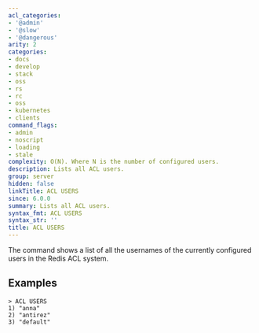 ```yaml
---
acl_categories:
- '@admin'
- '@slow'
- '@dangerous'
arity: 2
categories:
- docs
- develop
- stack
- oss
- rs
- rc
- oss
- kubernetes
- clients
command_flags:
- admin
- noscript
- loading
- stale
complexity: O(N). Where N is the number of configured users.
description: Lists all ACL users.
group: server
hidden: false
linkTitle: ACL USERS
since: 6.0.0
summary: Lists all ACL users.
syntax_fmt: ACL USERS
syntax_str: ''
title: ACL USERS
---
```

The command shows a list of all the usernames of the currently configured
users in the Redis ACL system.

## Examples

```
> ACL USERS
1) "anna"
2) "antirez"
3) "default"
```
